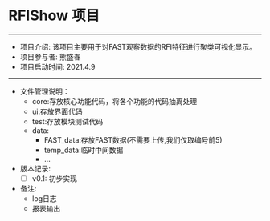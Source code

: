 # RFIShow 项目
---
- 项目介绍: 该项目主要用于对FAST观察数据的RFI特征进行聚类可视化显示。
- 项目参与者: 熊盛春
- 项目启动时间: 2021.4.9 
---

- 文件管理说明：
    - core:存放核心功能代码，将各个功能的代码抽离处理
    - ui:存放界面代码
    - test:存放模块测试代码
    - data:
        - FAST_data:存放FAST数据(不需要上传,我们仅取编号前5)
        - temp_data:临时中间数据
        - ...
- 版本记录:
    -[ ] v0.1: 初步实现
- 备注:
    - log日志
    - 报表输出